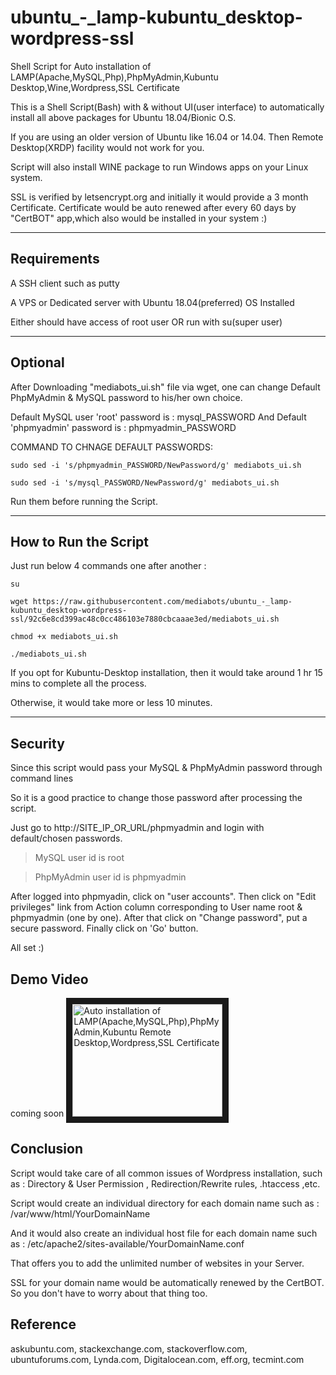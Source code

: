 # ubuntu_-_lamp-kubuntu_desktop-wordpress-ssl
Shell Script for Auto installation of LAMP(Apache,MySQL,Php),PhpMyAdmin,Kubuntu Desktop,Wine,Wordpress,SSL Certificate

This is a Shell Script(Bash) with & without UI(user interface) to automatically install all above packages for Ubuntu 18.04/Bionic O.S.

If you are using an older version of Ubuntu like 16.04 or 14.04. Then Remote Desktop(XRDP) facility would not work for you.

Script will also install WINE package to run Windows apps on your Linux system.

SSL is verified by letsencrypt.org and initially it would provide a 3 month Certificate. Certificate would be auto renewed after every 60 days by "CertBOT" app,which also would be installed in your system :)

---

## Requirements
A SSH client such as putty

A VPS or Dedicated server with Ubuntu 18.04(preferred) OS Installed

Either should have access of root user OR run with su(super user) 

---

## Optional
After Downloading "mediabots_ui.sh" file via wget, one can change Default PhpMyAdmin & MySQL password to his/her own choice.

Default MySQL user 'root' password is : mysql_PASSWORD
And
Default 'phpmyadmin' password is : phpmyadmin_PASSWORD

COMMAND TO CHNAGE DEFAULT PASSWORDS:

`sudo sed -i 's/phpmyadmin_PASSWORD/NewPassword/g' mediabots_ui.sh`

`sudo sed -i 's/mysql_PASSWORD/NewPassword/g' mediabots_ui.sh`

Run them before running the Script.

___

## How to Run the Script

Just run below 4 commands one after another :

`su`

`wget https://raw.githubusercontent.com/mediabots/ubuntu_-_lamp-kubuntu_desktop-wordpress-ssl/92c6e8cd399ac48c0cc486103e7880cbcaaae3ed/mediabots_ui.sh`

`chmod +x mediabots_ui.sh`

`./mediabots_ui.sh`

If you opt for Kubuntu-Desktop installation, then it would take around 1 hr 15 mins to complete all the process.

Otherwise, it would take more or less 10 minutes.

***

## Security
Since this script would pass your MySQL & PhpMyAdmin password through command lines

So it is a good practice to change those password after processing the script.

Just go to http://SITE_IP_OR_URL/phpmyadmin and login with default/chosen passwords.

>MySQL user id is root

>PhpMyAdmin user id is phpmyadmin

After logged into phpmyadin, click on "user accounts". Then click on "Edit privileges" link from Action column corresponding to User name root & phpmyadmin (one by one). After that click on "Change password", put a secure password. Finally click on 'Go' button.

All set :)

## Demo Video
coming soon
<a href="http://www.youtube.com/watch?feature=player_embedded&v=LsI1Luq6X4Q" target="_blank"><img src="http://img.youtube.com/vi/LsI1Luq6X4Q/0.jpg" 
alt="Auto installation of LAMP(Apache,MySQL,Php),PhpMyAdmin,Kubuntu Remote Desktop,Wordpress,SSL Certificate" width="240" height="180" border="10" /></a>

## Conclusion

Script would take care of all common issues of Wordpress installation, such as : Directory & User Permission , Redirection/Rewrite rules, .htaccess ,etc.

Script would create an individual directory for each domain name such as : /var/www/html/YourDomainName

And it would also create an individual host file for each domain name such as : /etc/apache2/sites-available/YourDomainName.conf

That offers you to add the unlimited number of websites in your Server.

SSL for your domain name would be automatically renewed by the CertBOT. So you don't have to worry about that thing too.

## Reference

askubuntu.com, stackexchange.com, stackoverflow.com, ubuntuforums.com, Lynda.com, Digitalocean.com,
eff.org, tecmint.com
